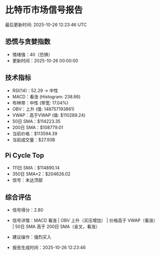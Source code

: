 # 比特币市场信号报告

最后更新时间: 2025-10-26 12:23:46 UTC

## 恐慌与贪婪指数
- 情绪值：40（恐惧）
- 更新时间：2025-10-26 00:00:00

## 技术指标
- RSI(14)：52.29 → 中性
- MACD：看涨 (Histogram: 238.66)
- 布林带：中性 (带宽: 17.04%)
- OBV：上升 (值: 148757193861)
- VWAP：高于VWAP (值: $110289.24)
- 50日 SMA：$114223.35
- 200日 SMA：$108779.01
- 当前价格：$113594.39
- 当前成交量：$27.93B

## Pi Cycle Top
- 111日 SMA：$114890.14
- 350日 SMA×2：$204626.02
- 信号：未达顶部

## 综合评估
- 信号得分：2.80
- 信号详情：MACD 看涨 | OBV 上升（买压增加） | 价格高于 VWAP（看涨） | 50日 SMA 高于 200日 SMA（金叉，看涨）
- 建议操作：强烈买入

- 报告生成时间：2025-10-26 12:23:46